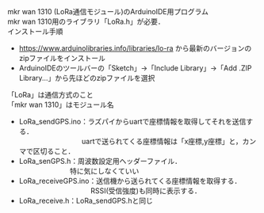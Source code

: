 mkr wan 1310 (LoRa通信モジュール)のArduinoIDE用プログラム  
mkr wan 1310用のライブラリ「LoRa.h」が必要．  
インストール手順
- https://www.arduinolibraries.info/libraries/lo-ra から最新のバージョンのzipファイルをインストール
- ArduinoIDEのツールバーの「Sketch」→「Include Library」→「Add .ZIP Library...」から先ほどのzipファイルを選択  

「LoRa」は通信方式のこと  
「mkr wan 1310」はモジュール名  
- LoRa_sendGPS.ino：ラズパイからuartで座標情報を取得してそれを送信する．  
  　　　　　　　　　uartで送られてくる座標情報は「x座標,y座標」と，カンマで区切ること．
- LoRa_senGPS.h：周波数設定用ヘッダーファイル．  
  　　 　　　　　特に気にしなくていい
- LoRa_receiveGPS.ino：送信機から送られてくる座標情報を取得する．  
  　　　　　　　　　　 RSSI(受信強度)も同時に表示する．
- LoRa_receive.h：LoRa_sendGPS.hと同じ
